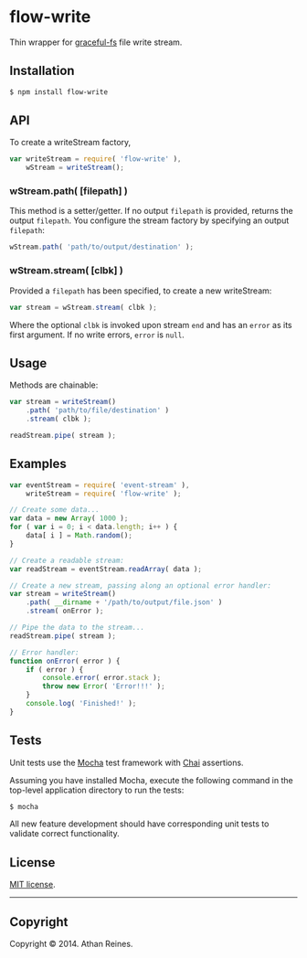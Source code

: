 flow-write
==========

Thin wrapper for [graceful-fs](https://github.com/isaacs/node-graceful-fs) file write stream.


## Installation

``` bash
$ npm install flow-write
```

## API

To create a writeStream factory,

``` javascript
var writeStream = require( 'flow-write' ),
	wStream = writeStream();
```

### wStream.path( [filepath] )

This method is a setter/getter. If no output `filepath` is provided, returns the output `filepath`. You configure the stream factory by specifying an output `filepath`:

``` javascript
wStream.path( 'path/to/output/destination' );
```

### wStream.stream( [clbk] )

Provided a `filepath` has been specified, to create a new writeStream:

``` javascript
var stream = wStream.stream( clbk );
```

Where the optional `clbk` is invoked upon stream `end` and has an `error` as its first argument. If no write errors, `error` is `null`.


## Usage

Methods are chainable:

``` javascript
var stream = writeStream()
	.path( 'path/to/file/destination' )
	.stream( clbk );

readStream.pipe( stream );
``` 


## Examples

``` javascript
var eventStream = require( 'event-stream' ),
	writeStream = require( 'flow-write' );

// Create some data...
var data = new Array( 1000 );
for ( var i = 0; i < data.length; i++ ) {
	data[ i ] = Math.random();
}

// Create a readable stream:
var readStream = eventStream.readArray( data );

// Create a new stream, passing along an optional error handler:
var stream = writeStream()
	.path( __dirname + '/path/to/output/file.json' )
	.stream( onError );

// Pipe the data to the stream...
readStream.pipe( stream );

// Error handler:
function onError( error ) {
	if ( error ) {
		console.error( error.stack );
		throw new Error( 'Error!!!' );
	}
	console.log( 'Finished!' );
}
```

## Tests

Unit tests use the [Mocha](http://mochajs.org/) test framework with [Chai](http://chaijs.com) assertions.

Assuming you have installed Mocha, execute the following command in the top-level application directory to run the tests:

``` bash
$ mocha
```

All new feature development should have corresponding unit tests to validate correct functionality.


## License

[MIT license](http://opensource.org/licenses/MIT). 


---
## Copyright

Copyright &copy; 2014. Athan Reines.

